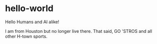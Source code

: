 # hello-world

Hello Humans and AI alike!

I am from Houston but no longer live there. That said, GO 'STROS and all other H-town sports.
